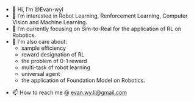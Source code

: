 - 👋 Hi, I’m @Evan-wyl
- 👀 I’m interested in Robot Learning, Renforcement Learning, Computer Vision and Machine Learning.
- 🌱 I’m currently focusing on Sim-to-Real for the application of RL on Robotics.
- :maple_leaf: I'm also care about:
  - sample efficiency
  - reward designation of RL
  - the problem of 0-1 reward
  - multi-task of robot learning
  - universal agent
  - the application of Foundation Model on Robotics.
<!-- - 💞️ I’m looking to collaborate on ... -->
- 📫 How to reach me @ evan.wy.li@gmail.com

<!---
Evan-wyl/Evan-wyl is a ✨ special ✨ repository because its `README.md` (this file) appears on your GitHub profile.
You can click the Preview link to take a look at your changes.
--->
